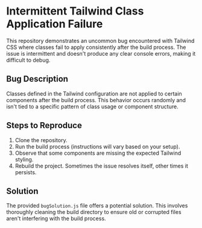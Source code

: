 # Intermittent Tailwind Class Application Failure

This repository demonstrates an uncommon bug encountered with Tailwind CSS where classes fail to apply consistently after the build process. The issue is intermittent and doesn't produce any clear console errors, making it difficult to debug.

## Bug Description

Classes defined in the Tailwind configuration are not applied to certain components after the build process. This behavior occurs randomly and isn't tied to a specific pattern of class usage or component structure.

## Steps to Reproduce

1. Clone the repository.
2. Run the build process (instructions will vary based on your setup).
3. Observe that some components are missing the expected Tailwind styling.
4. Rebuild the project.  Sometimes the issue resolves itself, other times it persists.

## Solution

The provided `bugSolution.js` file offers a potential solution. This involves thoroughly cleaning the build directory to ensure old or corrupted files aren't interfering with the build process.